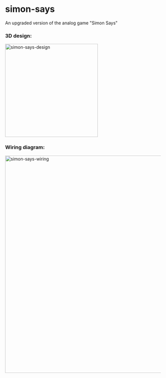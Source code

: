 # simon-says
An upgraded version of the analog game "Simon Says"

### 3D design:
<img src="https://user-images.githubusercontent.com/65773072/172521379-b603bc46-bfc6-4b09-b580-71ad2c69b97d.jpg" alt="simon-says-design" width="300"/>

### Wiring diagram:
<img src="https://user-images.githubusercontent.com/65773072/172521431-d78ab8d6-b6ca-436f-9e71-791c66ec5a8f.jpg" alt="simon-says-wiring" width="700"/>
